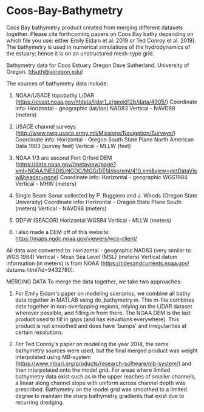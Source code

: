 # Coos-Bay-Bathymetry
Coos Bay bathymetry product created from merging different datasets together. Please cite forthcoming papers on Coos Bay bathy depending on which file you use: either Emily Eidam et al. 2019 or Ted Conroy et al. 2019). The bathymetry is used in numerical simulations of the hydrodynamics of the estuary; hence it is on an unstructured mesh-type grid. 

Bathymetry data for Coos Estuary Oregon
Dave Sutherland, University of Oregon. (dsuth@uoregon.edu)

The sources of bathymetry data include:

1. NOAA/USACE topobathy LiDAR (https://coast.noaa.gov/htdata/lidar1_z/geoid12b/data/4905/)
Coordinate info: Horizontal - geographic (lat/lon) NAD83 Vertical - NAVD88 (meters)

2. USACE channel surveys (http://www.nwp.usace.army.mil/Missions/Navigation/Surveys/)
Coordinate info: Horizontal - Oregon South State Plane North American Data 1983 (survey feet) Vertical - MLLW (feet)

3. NOAA 1/3 arc second Port Orford DEM (https://data.noaa.gov//metaview/page?xml=NOAA/NESDIS/NGDC/MGG/DEM/iso/xml/410.xml&view=getDataView&header=none)
Coordinate info: Horizontal - geographic WGS1984 Vertical - MHW (meters)

4. Single Beam Sonar collected by P. Ruggiero and J. Woods (Oregon State University)
Coordinate info: Horizontal - Oregon State Plane South (meters) Vertical - NAVD88 (meters)

5. ODFW (SEACOR) Horizontal WGS84
Vertical - MLLW (meters)

6. I also made a DEM off of this website: https://maps.ngdc.noaa.gov/viewers/wcs-client/

All data was converted to:
Horizontal - geographic NAD83 (very similar to WGS 1984)
Vertical - Mean Sea Level (MSL) (meters) 
Vertical datum information (in meters) is from NOAA (https://tidesandcurrents.noaa.gov/
datums.html?id=9432780).

MERGING DATA
To merge the data together, we take two approaches:
1) For Emily Eidam's paper on modeling scenarios, we combine all bathy data together in MATLAB using do_bathymetry.m. This m-file combines data together in non-overlapping regions, relying on the LiDAR dataset wherever possible, and filling in from there. The NOAA DEM is the last product used to fill in gaps (and has elevations everywhere). This product is not smoothed and does have 'bumps' and irregularities at certain resolutions. 

2) For Ted Conroy's paper on modeling the year 2014, the same bathymetry sources were used, but the final merged product was weight interpolated using MB-system (https://www.mbari.org/products/research-software/mb-system/) and then interpolated onto the model grid. For areas where limited bathymetry data exist such as in the upper reaches of smaller channels, a linear along channel slope with uniform across channel depth was prescribed. Bathymetry on the model grid was smoothed to a limited degree to maintain the sharp bathymetry gradients that exist due to recurring dredging. 
